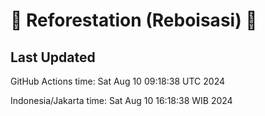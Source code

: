 
# 🌳 Reforestation (Reboisasi) 🌲

## Last Updated

GitHub Actions time: Sat Aug 10 09:18:38 UTC 2024

Indonesia/Jakarta time: Sat Aug 10 16:18:38 WIB 2024
